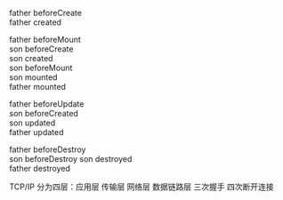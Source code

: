 <!--
 * @Author: Richard Chiang
 * @Date: 2021-03-19 11:28:10
 * @LastEditor: Richard Chiang
 * @LastEditTime: 2021-03-19 15:42:13
 * @Email: 19875991227@163.com
 * @Description: 
-->
father beforeCreate  
father created  

father beforeMount  
    son beforeCreate      
    son created  
    son beforeMount  
    son mounted    
father mounted

father beforeUpdate    
    son beforeCreated  
    son updated  
father updated  

father beforeDestroy  
    son beforeDestroy
    son destroyed  
father destroyed  

TCP/IP 分为四层：应用层 传输层 网络层 数据链路层 
三次握手 四次断开连接